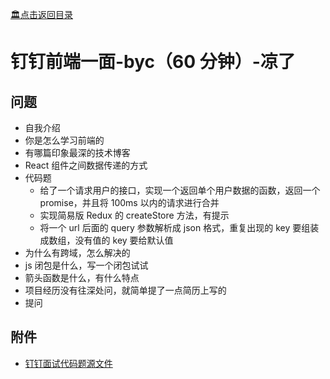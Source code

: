 [:classical_building:点击返回目录](../README.md)

# 钉钉前端一面-byc（60 分钟）-凉了

## 问题

- 自我介绍
- 你是怎么学习前端的
- 有哪篇印象最深的技术博客
- React 组件之间数据传递的方式
- 代码题
  - 给了一个请求用户的接口，实现一个返回单个用户数据的函数，返回一个 promise，并且将 100ms 以内的请求进行合并
  - 实现简易版 Redux 的 createStore 方法，有提示
  - 将一个 url 后面的 query 参数解析成 json 格式，重复出现的 key 要组装成数组，没有值的 key 要给默认值
- 为什么有跨域，怎么解决的
- js 闭包是什么，写一个闭包试试
- 箭头函数是什么，有什么特点
- 项目经历没有往深处问，就简单提了一点简历上写的
- 提问

## 附件

- [钉钉面试代码题源文件](./../code/byc_dingding_fontend.js)
